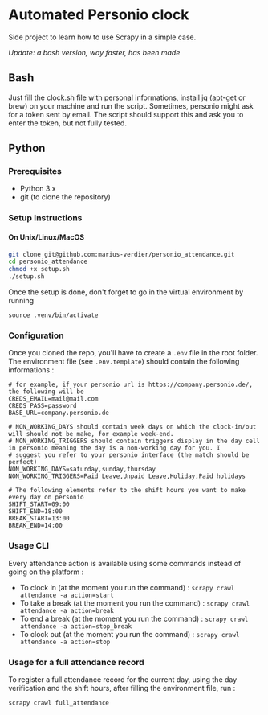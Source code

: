 # Automated Personio clock

Side project to learn how to use Scrapy in a simple case.

*Update: a bash version, way faster, has been made*

## Bash

Just fill the clock.sh file with personal informations, install jq (apt-get or brew) on your machine and run the script. Sometimes, personio might ask for a token sent by email. The script should support this and ask you to enter the token, but not fully tested.

## Python

### Prerequisites

- Python 3.x
- git (to clone the repository)

### Setup Instructions

#### On Unix/Linux/MacOS

```bash
git clone git@github.com:marius-verdier/personio_attendance.git
cd personio_attendance
chmod +x setup.sh
./setup.sh
```

Once the setup is done, don't forget to go in the virtual environment by running
```
source .venv/bin/activate
```

### Configuration

Once you cloned the repo, you'll have to create a `.env` file in the root folder. The environment file (see `.env.template`) should contain the following informations :

```
# for example, if your personio url is https://company.personio.de/, the following will be
CREDS_EMAIL=mail@mail.com
CREDS_PASS=password
BASE_URL=company.personio.de

# NON_WORKING_DAYS should contain week days on which the clock-in/out will should not be make, for example week-end.
# NON_WORKING_TRIGGERS should contain triggers display in the day cell in personio meaning the day is a non-working day for you. I
# suggest you refer to your personio interface (the match should be perfect)
NON_WORKING_DAYS=saturday,sunday,thursday
NON_WORKING_TRIGGERS=Paid Leave,Unpaid Leave,Holiday,Paid holidays

# The following elements refer to the shift hours you want to make every day on personio
SHIFT_START=09:00
SHIFT_END=18:00
BREAK_START=13:00
BREAK_END=14:00
```

### Usage CLI

Every attendance action is available using some commands instead of going on the platform :
- To clock in (at the moment you run the command) : `scrapy crawl attendance -a action=start`
- To take a break (at the moment you run the command) : `scrapy crawl attendance -a action=break`
- To end a break (at the moment you run the command) : `scrapy crawl attendance -a action=stop_break`
- To clock out (at the moment you run the command) : `scrapy crawl attendance -a action=stop`


### Usage for a full attendance record 

To register a full attendance record for the current day, using the day verification and the shift hours, after filling the environment file, run :

`scrapy crawl full_attendance`
